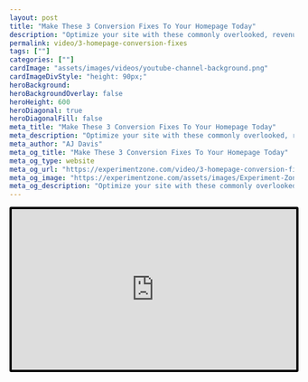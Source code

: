 ```yaml
---
layout: post
title: "Make These 3 Conversion Fixes To Your Homepage Today"
description: "Optimize your site with these commonly overlooked, revenue boosting, characteristics of your homepage."
permalink: video/3-homepage-conversion-fixes
tags: [""]
categories: [""]
cardImage: "assets/images/videos/youtube-channel-background.png"
cardImageDivStyle: "height: 90px;"
heroBackground:
heroBackgroundOverlay: false
heroHeight: 600
heroDiagonal: true
heroDiagonalFill: false
meta_title: "Make These 3 Conversion Fixes To Your Homepage Today"
meta_description: "Optimize your site with these commonly overlooked, revenue boosting, characteristics of your homepage."
meta_author: "AJ Davis"
meta_og_title: "Make These 3 Conversion Fixes To Your Homepage Today"
meta_og_type: website
meta_og_url: "https://experimentzone.com/video/3-homepage-conversion-fixes"
meta_og_image: "https://experimentzone.com/assets/images/Experiment-Zone-logo-color.png"
meta_og_description: "Optimize your site with these commonly overlooked, revenue boosting, characteristics of your homepage."
---
```


<style>
    .video {
        border: 4px solid black;
        border-radius: 3px;
    }
    .work-summary {
        border: 0px solid black;
    }
    .iframe-container{
        position: relative;
        width: 100%;
        padding-bottom: 56.25%; 
        height: 0;
    }
    .iframe-container iframe{
        position: absolute;
        top:0;
        left: 0;
        width: 100%;
        height: 100%;
    }
</style>

<div class="mt-0 mt-md-n20 work work-summary justify-content-center iframe-container">
    <iframe class="video" src="https://www.youtube.com/embed/qhNiXMYSrRk" title="YouTube video player" frameborder="0" allow="accelerometer; autoplay; clipboard-write; encrypted-media; gyroscope; picture-in-picture" allowfullscreen></iframe>
</div>
